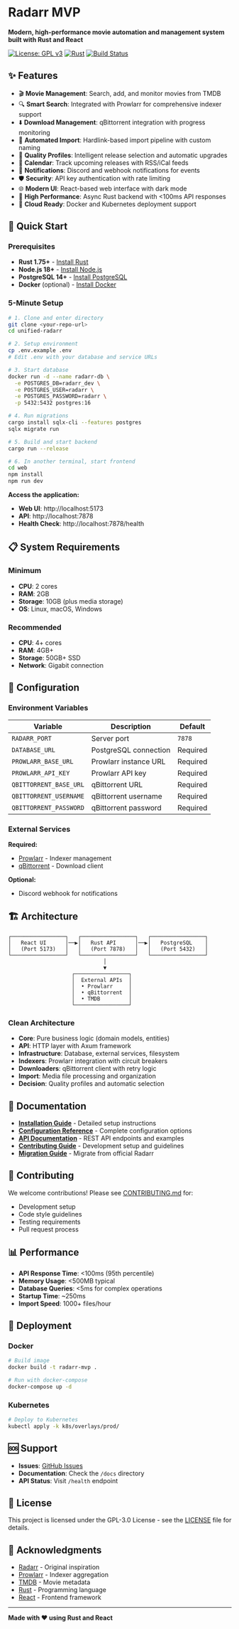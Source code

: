 # Radarr MVP

**Modern, high-performance movie automation and management system built with Rust and React**

[![License: GPL v3](https://img.shields.io/badge/License-GPLv3-blue.svg)](https://www.gnu.org/licenses/gpl-3.0)
[![Rust](https://img.shields.io/badge/rust-1.75+-orange.svg)](https://www.rust-lang.org)
[![Build Status](https://img.shields.io/badge/build-passing-brightgreen.svg)](#)

## ✨ Features

- 🎬 **Movie Management**: Search, add, and monitor movies from TMDB
- 🔍 **Smart Search**: Integrated with Prowlarr for comprehensive indexer support
- ⬇️ **Download Management**: qBittorrent integration with progress monitoring
- 📁 **Automated Import**: Hardlink-based import pipeline with custom naming
- 🎯 **Quality Profiles**: Intelligent release selection and automatic upgrades
- 📅 **Calendar**: Track upcoming releases with RSS/iCal feeds
- 🔔 **Notifications**: Discord and webhook notifications for events
- 🛡️ **Security**: API key authentication with rate limiting
- 🌐 **Modern UI**: React-based web interface with dark mode
- 🚀 **High Performance**: Async Rust backend with <100ms API responses
- 🐳 **Cloud Ready**: Docker and Kubernetes deployment support

## 🚀 Quick Start

### Prerequisites

- **Rust 1.75+** - [Install Rust](https://rustup.rs/)
- **Node.js 18+** - [Install Node.js](https://nodejs.org/)
- **PostgreSQL 14+** - [Install PostgreSQL](https://www.postgresql.org/)
- **Docker** (optional) - [Install Docker](https://docs.docker.com/get-docker/)

### 5-Minute Setup

```bash
# 1. Clone and enter directory
git clone <your-repo-url>
cd unified-radarr

# 2. Setup environment
cp .env.example .env
# Edit .env with your database and service URLs

# 3. Start database
docker run -d --name radarr-db \
  -e POSTGRES_DB=radarr_dev \
  -e POSTGRES_USER=radarr \
  -e POSTGRES_PASSWORD=radarr \
  -p 5432:5432 postgres:16

# 4. Run migrations
cargo install sqlx-cli --features postgres
sqlx migrate run

# 5. Build and start backend
cargo run --release

# 6. In another terminal, start frontend
cd web
npm install
npm run dev
```

**Access the application:**
- **Web UI**: http://localhost:5173
- **API**: http://localhost:7878
- **Health Check**: http://localhost:7878/health

## 📋 System Requirements

### Minimum
- **CPU**: 2 cores
- **RAM**: 2GB
- **Storage**: 10GB (plus media storage)
- **OS**: Linux, macOS, Windows

### Recommended
- **CPU**: 4+ cores
- **RAM**: 4GB+
- **Storage**: 50GB+ SSD
- **Network**: Gigabit connection

## 🔧 Configuration

### Environment Variables

| Variable | Description | Default |
|----------|-------------|--------|
| `RADARR_PORT` | Server port | `7878` |
| `DATABASE_URL` | PostgreSQL connection | Required |
| `PROWLARR_BASE_URL` | Prowlarr instance URL | Required |
| `PROWLARR_API_KEY` | Prowlarr API key | Required |
| `QBITTORRENT_BASE_URL` | qBittorrent URL | Required |
| `QBITTORRENT_USERNAME` | qBittorrent username | Required |
| `QBITTORRENT_PASSWORD` | qBittorrent password | Required |

### External Services

**Required:**
- [Prowlarr](https://prowlarr.com/) - Indexer management
- [qBittorrent](https://www.qbittorrent.org/) - Download client

**Optional:**
- Discord webhook for notifications

## 🏗️ Architecture

```
┌─────────────────┐   ┌─────────────────┐   ┌─────────────────┐
│   React UI      │──▶│   Rust API      │──▶│   PostgreSQL    │
│   (Port 5173)   │   │   (Port 7878)   │   │   (Port 5432)   │
└─────────────────┘   └─────────────────┘   └─────────────────┘
                              │
                              ▼
                    ┌─────────────────┐
                    │  External APIs  │
                    │  • Prowlarr     │
                    │  • qBittorrent  │
                    │  • TMDB         │
                    └─────────────────┘
```

### Clean Architecture

- **Core**: Pure business logic (domain models, entities)
- **API**: HTTP layer with Axum framework
- **Infrastructure**: Database, external services, filesystem
- **Indexers**: Prowlarr integration with circuit breakers
- **Downloaders**: qBittorrent client with retry logic
- **Import**: Media file processing and organization
- **Decision**: Quality profiles and automatic selection

## 📖 Documentation

- **[Installation Guide](INSTALL.md)** - Detailed setup instructions
- **[Configuration Reference](CONFIG.md)** - Complete configuration options
- **[API Documentation](API.md)** - REST API endpoints and examples
- **[Contributing Guide](CONTRIBUTING.md)** - Development setup and guidelines
- **[Migration Guide](MIGRATION.md)** - Migrate from official Radarr

## 🤝 Contributing

We welcome contributions! Please see [CONTRIBUTING.md](CONTRIBUTING.md) for:

- Development setup
- Code style guidelines
- Testing requirements
- Pull request process

## 📊 Performance

- **API Response Time**: <100ms (95th percentile)
- **Memory Usage**: <500MB typical
- **Database Queries**: <5ms for complex operations
- **Startup Time**: ~250ms
- **Import Speed**: 1000+ files/hour

## 🐳 Deployment

### Docker

```bash
# Build image
docker build -t radarr-mvp .

# Run with docker-compose
docker-compose up -d
```

### Kubernetes

```bash
# Deploy to Kubernetes
kubectl apply -k k8s/overlays/prod/
```

## 🆘 Support

- **Issues**: [GitHub Issues](https://github.com/your-repo/issues)
- **Documentation**: Check the `/docs` directory
- **API Status**: Visit `/health` endpoint

## 📄 License

This project is licensed under the GPL-3.0 License - see the [LICENSE](LICENSE) file for details.

## 🙏 Acknowledgments

- [Radarr](https://radarr.video/) - Original inspiration
- [Prowlarr](https://prowlarr.com/) - Indexer aggregation
- [TMDB](https://www.themoviedb.org/) - Movie metadata
- [Rust](https://www.rust-lang.org/) - Programming language
- [React](https://react.dev/) - Frontend framework

---

**Made with ❤️ using Rust and React**